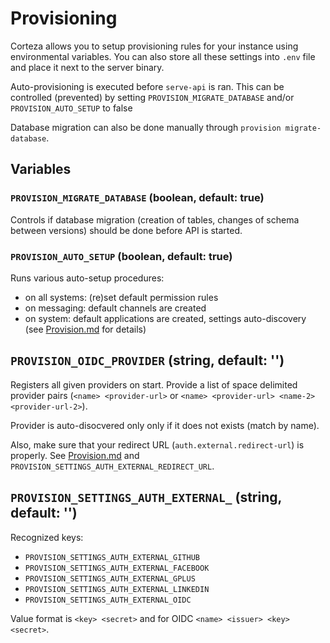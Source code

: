 # Provisioning 

Corteza allows you to setup provisioning rules for your instance using environmental variables.
You can also store all these settings into `.env` file and place it next to the server binary. 

Auto-provisioning is executed before `serve-api` is ran. This can be controlled (prevented) by 
setting `PROVISION_MIGRATE_DATABASE` and/or `PROVISION_AUTO_SETUP` to false

Database migration can also be done manually through `provision migrate-database`.

## Variables

### `PROVISION_MIGRATE_DATABASE` (boolean, default: true)
Controls if database migration (creation of tables, changes of schema between versions) should be done before API is 
started.

### `PROVISION_AUTO_SETUP` (boolean, default: true)

Runs various auto-setup procedures:
 - on all systems: (re)set default permission rules 
 - on messaging: default channels are created
 - on system: default applications are created, settings auto-discovery (see [Provision.md](Provision.md) for details)

## `PROVISION_OIDC_PROVIDER` (string, default: '')

Registers all given providers on start.
Provide a list of space delimited provider pairs (`<name> <provider-url>` or 
`<name> <provider-url> <name-2> <provider-url-2>`). 

Provider is auto-disocvered only only if it does not exists (match by name).

Also, make sure that your redirect URL (`auth.external.redirect-url`) is properly. See [Provision.md](Provision.md) 
and `PROVISION_SETTINGS_AUTH_EXTERNAL_REDIRECT_URL`.

## `PROVISION_SETTINGS_AUTH_EXTERNAL_` (string, default: '')

Recognized keys:

 - `PROVISION_SETTINGS_AUTH_EXTERNAL_GITHUB`
 - `PROVISION_SETTINGS_AUTH_EXTERNAL_FACEBOOK`
 - `PROVISION_SETTINGS_AUTH_EXTERNAL_GPLUS`
 - `PROVISION_SETTINGS_AUTH_EXTERNAL_LINKEDIN`
 - `PROVISION_SETTINGS_AUTH_EXTERNAL_OIDC`

Value format is `<key> <secret>` and for OIDC `<name> <issuer> <key> <secret>`.

